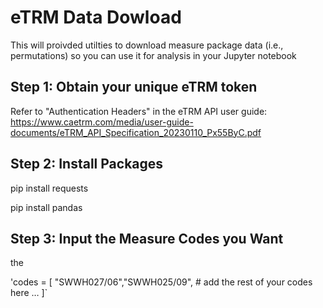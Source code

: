 # eTRM Data Dowload
This will proivded utilties to download measure package data (i.e., permutations) so you can use it for analysis in your Jupyter notebook

## Step 1: Obtain your unique eTRM token
Refer to "Authentication Headers" in the eTRM API user guide:
https://www.caetrm.com/media/user-guide-documents/eTRM_API_Specification_20230110_Px55ByC.pdf

## Step 2: Install Packages

pip install requests

pip install pandas

## Step 3: Input the Measure Codes you Want

the 

'codes = [
    "SWWH027/06","SWWH025/09",
    # add the rest of your codes here …
]`

